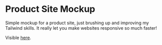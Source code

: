 # Product Site Mockup

Simple mockup for a product site, just brushing up and improving my Tailwind skills. It really let you make websites responsive so much faster!

Visible [here](https://fem-fylo-dark.vercel.app/).


